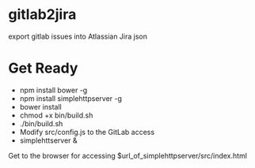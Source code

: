gitlab2jira
===========

export gitlab issues into Atlassian Jira json


Get Ready
=========

- npm install bower -g
- npm install simplehttpserver -g
- bower install
- chmod +x bin/build.sh
- ./bin/build.sh
- Modify src/config.js to the GitLab access
- simplehttserver &

Get to the browser for accessing $url_of_simplehttpserver/src/index.html

